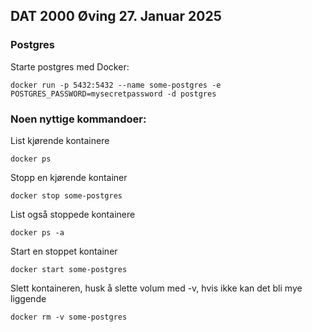 ## DAT 2000 Øving 27. Januar 2025

### Postgres

Starte postgres med Docker:

```shell
docker run -p 5432:5432 --name some-postgres -e POSTGRES_PASSWORD=mysecretpassword -d postgres
```

### Noen nyttige kommandoer:

List kjørende kontainere

```shell
docker ps
```

Stopp en kjørende kontainer

```shell
docker stop some-postgres
```

List også stoppede kontainere

```shell
docker ps -a
```

Start en stoppet kontainer

```shell
docker start some-postgres
```

Slett kontaineren, husk å slette volum med -v, hvis ikke kan det bli mye liggende

```shell
docker rm -v some-postgres
```